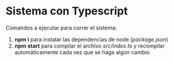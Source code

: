 # Sistema con Typescript

Comandos a ejecutar para correr el sistema:

1. **npm i** para instalar las dependencias de node (_package.json_)
2. **npm start** para compilar el archivo _src/index.ts_ y recompilar automáticamente cada vez que se haga algún cambio
